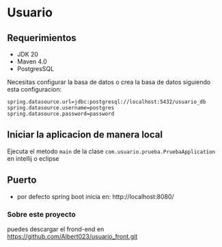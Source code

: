 # Usuario
## Requerimientos
- JDK 20
- Maven 4.0
- PostgresSQL


Necesitas configurar la basa de datos o crea la basa de datos siguiendo esta configuracion: 
```
spring.datasource.url=jdbc:postgresql://localhost:5432/usuario_db
spring.datasource.username=postgres
spring.datasource.password=password
```
## Iniciar la aplicacion de manera local

Ejecuta el metodo `main` de la clase `com.usuario.prueba.PruebaApplication` en intellij o eclipse

## Puerto
- por defecto spring boot inicia en: http://localhost:8080/
### Sobre este proyecto

puedes descargar el frond-end en  https://github.com/Albert023/usuario_front.git
